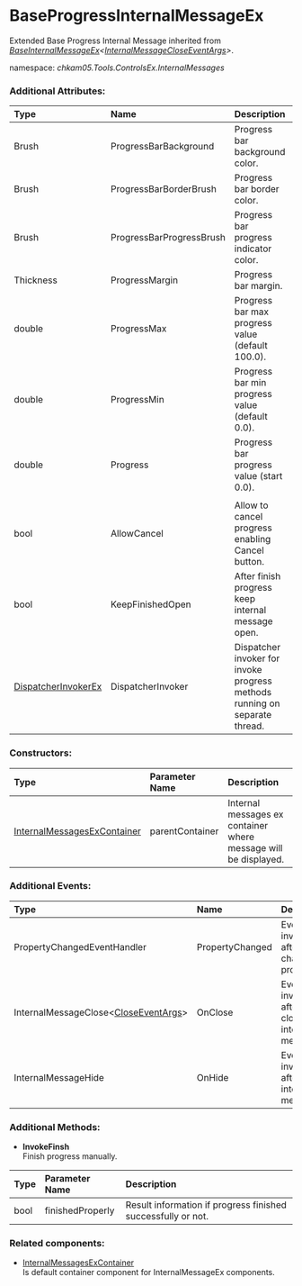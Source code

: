 # BaseProgressInternalMessageEx
Extended Base Progress Internal Message inherited from _[BaseInternalMessageEx](BaseInternalMessageEx.md)<[InternalMessageCloseEventArgs](InternalMessageCloseEventArgs.md)>_.

namespace: _chkam05.Tools.ControlsEx.InternalMessages_

### Additional Attributes:

| Type                | Name                     | Description |
|:--------------------|:-------------------------|:------------|
| Brush               | ProgressBarBackground    | Progress bar background color. |
| Brush               | ProgressBarBorderBrush   | Progress bar border color. |
| Brush               | ProgressBarProgressBrush | Progress bar progress indicator color. |
| Thickness           | ProgressMargin           | Progress bar margin. |
| double              | ProgressMax              | Progress bar max progress value (default 100.0). |
| double              | ProgressMin              | Progress bar min progress value (default 0.0). |
| double              | Progress                 | Progress bar progress value (start 0.0). |
|||
| bool                | AllowCancel              | Allow to cancel progress enabling Cancel button. |
| bool                | KeepFinishedOpen         | After finish progress keep internal message open. |
| [DispatcherInvokerEx](DispatcherInvokerEx.md) | DispatcherInvoker | Dispatcher invoker for invoke progress methods running on separate thread. |

### Constructors:

| Type                  | Parameter Name | Description |
|:----------------------|:---------------|:------------|
| [InternalMessagesExContainer](InternalMessagesExContainer.md) | parentContainer | Internal messages ex container where message will be displayed. |

### Additional Events:

| Type                        | Name             | Description |
|:----------------------------|:-----------------|:------------|
| PropertyChangedEventHandler | PropertyChanged  | Event invoked after changing property. |
| InternalMessageClose<[CloseEventArgs](InternalMessageCloseEventArgs.md)> | OnClose | Event invoked after closing internal message. |
| InternalMessageHide         | OnHide           | Event invoked after hiding internal message. |

### Additional Methods:

- **InvokeFinsh**  
Finish progress manually.

| Type | Parameter Name   | Description |
|:-----|:-----------------|:------------|
| bool | finishedProperly | Result information if progress finished successfully or not. |

### Related components:

- [InternalMessagesExContainer](InternalMessagesExContainer.md)  
Is default container component for InternalMessageEx components.
